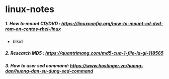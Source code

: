 # linux-notes
##### 1. How to mount CD/DVD : https://linuxconfig.org/how-to-mount-cd-dvd-rom-on-centos-rhel-linux
  - blkid
##### 2. Research MD5 : https://quantrimang.com/md5-cua-1-file-la-gi-118565
##### 3. How to user sed command: https://www.hostinger.vn/huong-dan/huong-dan-su-dung-sed-command
